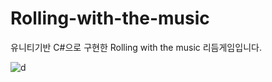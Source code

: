 # Rolling-with-the-music
유니티기반 C#으로 구현한 Rolling with the music 리듬게임입니다.

![d](https://user-images.githubusercontent.com/54675896/64034182-1bddf580-cb89-11e9-99cb-52d7923a54d0.png)
